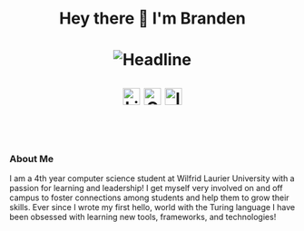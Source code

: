 <h1 align="center"> Hey there 👋 I'm Branden <h1>


<p align=center>
<img src="https://readme-typing-svg.herokuapp.com?color=%236FDA44&size=32&center=true&vCenter=true&width=600&height=50&lines=Welcome+to+my+page!;Computer+Science+Student;Not-for-Profit Leader;Back-End+Engineer;Freelancer" alt="Headline" />
</p>

<p align="center">
      <a href="https://www.linkedin.com/in/brandenwheeler/" target="blank"><img align="center"
         src="https://img.shields.io/badge/linkedin-%231DA1F2.svg?style=for-the-badge&logo=linkedin&logoColor=white"
         alt="LinkedIn" height="30"/></a>
      <a href="mailto:branden.wheeler17@gmail.com" target="blank"><img align="center"
         src="https://img.shields.io/badge/gmail-EA4335.svg?style=for-the-badge&logo=gmail&logoColor=white"
         alt="GMail" height="30"/></a>
          <a href="https://instagram.com/azzar_budiyanto" target="blank"><img align="center"
         src="https://img.shields.io/badge/instagram-%23E4405F.svg?style=for-the-badge&logo=Instagram&logoColor=white"
         alt="Instagram" height="30"/></a>
</p>
</br>
<h3>About Me</h3>
I am a 4th year computer science student at Wilfrid Laurier University with a passion for learning and leadership! I get myself very involved on and off campus to foster connections among students and help them to grow their skills. Ever since I wrote my first hello, world with the Turing language I have been obsessed with learning new tools, frameworks, and technologies!

<!--
**brandencmw/brandencmw** is a ✨ _special_ ✨ repository because its `README.md` (this file) appears on your GitHub profile.

Here are some ideas to get you started:

- 🔭 I’m currently working on ...
- 🌱 I’m currently learning ...
- 👯 I’m looking to collaborate on ...
- 🤔 I’m looking for help with ...
- 💬 Ask me about ...
- 📫 How to reach me: ...
- 😄 Pronouns: ...
- ⚡ Fun fact: ...
-->

